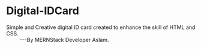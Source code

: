 # Digital-IDCard
Simple and Creative digital ID card created to enhance the skill of HTML and CSS.
<br>
&nbsp;&nbsp;&nbsp;&nbsp;&nbsp;&nbsp;&nbsp;&nbsp;&nbsp;---By MERNStack Developer Aslam.
